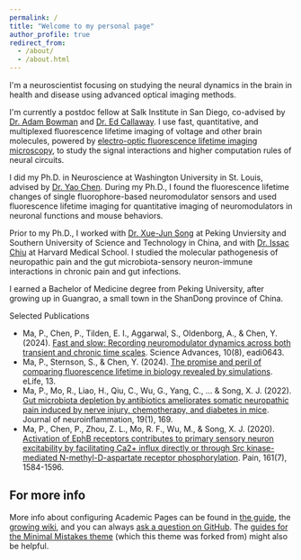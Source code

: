 ```yaml
---
permalink: /
title: "Welcome to my personal page"
author_profile: true
redirect_from: 
  - /about/
  - /about.html
---
```


I'm a neuroscientist focusing on studying the neural dynamics in the brain in health and disease using advanced optical imaging methods. 

I'm currently a postdoc fellow at Salk Institute in San Diego, co-advised by [Dr. Adam Bowman](https://www.salk.edu/scientist/adam-bowman/) and [Dr. Ed Callaway](https://www.salk.edu/scientist/edward-callaway/). I use fast, quantitative, and multiplexed fluorescence lifetime imaging of voltage and other brain molecules, powered by [electro-optic fluorescence lifetime imaging microscopy](https://www.science.org/doi/10.1126/science.adf9725), to study the signal interactions and higher computation rules of neural circuits.

I did my Ph.D. in Neuroscience at Washington University in St. Louis, advised by [Dr. Yao Chen](https://neuroscience.wustl.edu/people/yao-chen-phd/). During my Ph.D., I found the fluorescence lifetime changes of single fluorophore-based neuromodulator sensors and used fluorescence lifetime imaging for quantitative imaging of neuromodulators in neuronal functions and mouse behaviors.

Prior to my Ph.D., I worked with [Dr. Xue-Jun Song](https://www.sustech.edu.cn/en/faculties/songxuejun.html) at Peking Unviersity and Southern University of Science and Technology in China, and with [Dr. Issac Chiu](https://chiulab.med.harvard.edu/people/isaac-chiu) at Harvard Medical School. I studied the molecular pathogenesis of neuropathic pain and the gut microbiota-sensory neuron-immune interactions in chronic pain and gut infections.

I earned a Bachelor of Medicine degree from Peking University, after growing up in Guangrao, a small town in the ShanDong province of China.

Selected Publications
- Ma, P., Chen, P., Tilden, E. I., Aggarwal, S., Oldenborg, A., & Chen, Y. (2024). [Fast and slow: Recording neuromodulator dynamics across both transient and chronic time scales](https://www.science.org/doi/full/10.1126/sciadv.adi0643). Science Advances, 10(8), eadi0643.
- Ma, P., Sternson, S., & Chen, Y. (2024). [The promise and peril of comparing fluorescence lifetime in biology revealed by simulations](https://elifesciences.org/reviewed-preprints/101559v1). eLife, 13.
- Ma, P., Mo, R., Liao, H., Qiu, C., Wu, G., Yang, C., ... & Song, X. J. (2022). [Gut microbiota depletion by antibiotics ameliorates somatic neuropathic pain induced by nerve injury, chemotherapy, and diabetes in mice](https://link.springer.com/article/10.1186/s12974-022-02523-w). Journal of neuroinflammation, 19(1), 169.
- Ma, P., Chen, P., Zhou, Z. L., Mo, R. F., Wu, M., & Song, X. J. (2020). [Activation of EphB receptors contributes to primary sensory neuron excitability by facilitating Ca2+ influx directly or through Src kinase-mediated N-methyl-D-aspartate receptor phosphorylation](https://journals.lww.com/pain/abstract/2020/07000/activation_of_ephb_receptors_contributes_to.16.aspx). Pain, 161(7), 1584-1596.

For more info
------
More info about configuring Academic Pages can be found in [the guide](https://academicpages.github.io/markdown/), the [growing wiki](https://github.com/academicpages/academicpages.github.io/wiki), and you can always [ask a question on GitHub](https://github.com/academicpages/academicpages.github.io/discussions). The [guides for the Minimal Mistakes theme](https://mmistakes.github.io/minimal-mistakes/docs/configuration/) (which this theme was forked from) might also be helpful.
